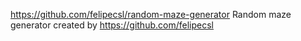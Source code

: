 https://github.com/felipecsl/random-maze-generator Random maze generator 
created by https://github.com/felipecsl 